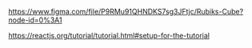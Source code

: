 https://www.figma.com/file/P9RMu91QHNDKS7sg3JFtjc/Rubiks-Cube?node-id=0%3A1

https://reactjs.org/tutorial/tutorial.html#setup-for-the-tutorial
